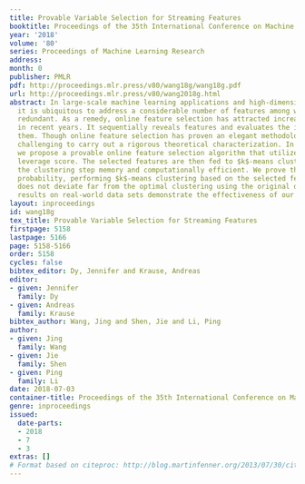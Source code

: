 ```yaml
---
title: Provable Variable Selection for Streaming Features
booktitle: Proceedings of the 35th International Conference on Machine Learning
year: '2018'
volume: '80'
series: Proceedings of Machine Learning Research
address: 
month: 0
publisher: PMLR
pdf: http://proceedings.mlr.press/v80/wang18g/wang18g.pdf
url: http://proceedings.mlr.press/v80/wang2018g.html
abstract: In large-scale machine learning applications and high-dimensional statistics,
  it is ubiquitous to address a considerable number of features among which many are
  redundant. As a remedy, online feature selection has attracted increasing attention
  in recent years. It sequentially reveals features and evaluates the importance of
  them. Though online feature selection has proven an elegant methodology, it is usually
  challenging to carry out a rigorous theoretical characterization. In this work,
  we propose a provable online feature selection algorithm that utilizes the online
  leverage score. The selected features are then fed to $k$-means clustering, making
  the clustering step memory and computationally efficient. We prove that with high
  probability, performing $k$-means clustering based on the selected feature space
  does not deviate far from the optimal clustering using the original data. The empirical
  results on real-world data sets demonstrate the effectiveness of our algorithm.
layout: inproceedings
id: wang18g
tex_title: Provable Variable Selection for Streaming Features
firstpage: 5158
lastpage: 5166
page: 5158-5166
order: 5158
cycles: false
bibtex_editor: Dy, Jennifer and Krause, Andreas
editor:
- given: Jennifer
  family: Dy
- given: Andreas
  family: Krause
bibtex_author: Wang, Jing and Shen, Jie and Li, Ping
author:
- given: Jing
  family: Wang
- given: Jie
  family: Shen
- given: Ping
  family: Li
date: 2018-07-03
container-title: Proceedings of the 35th International Conference on Machine Learning
genre: inproceedings
issued:
  date-parts:
  - 2018
  - 7
  - 3
extras: []
# Format based on citeproc: http://blog.martinfenner.org/2013/07/30/citeproc-yaml-for-bibliographies/
---
```

